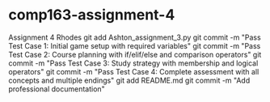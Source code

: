 # comp163-assignment-4
Assignment 4 Rhodes
git add Ashton_assignment_3.py
git commit -m "Pass Test Case 1: Initial game setup with required variables"
git commit -m "Pass Test Case 2: Course planning with if/elif/else and comparison operators"
git commit -m "Pass Test Case 3: Study strategy with membership and logical operators"
git commit -m "Pass Test Case 4: Complete assessment with all concepts and multiple endings"
git add README.md
git commit -m "Add professional documentation"
